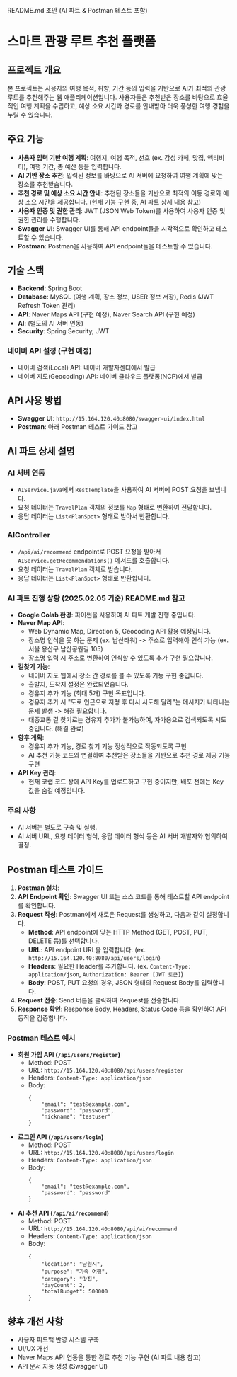README.md 초안 (AI 파트 & Postman 테스트 포함)

# 스마트 관광 루트 추천 플랫폼

## 프로젝트 개요

본 프로젝트는 사용자의 여행 목적, 취향, 기간 등의 입력을 기반으로 AI가 최적의 관광 루트를 추천해주는 웹 애플리케이션입니다. 
사용자들은 추천받은 장소를 바탕으로 효율적인 여행 계획을 수립하고, 예상 소요 시간과 경로를 안내받아 더욱 풍성한 여행 경험을 누릴 수 있습니다.

## 주요 기능

*   **사용자 입력 기반 여행 계획**: 여행지, 여행 목적, 선호 (ex. 감성 카페, 맛집, 액티비티), 여행 기간, 총 예산 등을 입력합니다.
*   **AI 기반 장소 추천**: 입력된 정보를 바탕으로 AI 서버에 요청하여 여행 계획에 맞는 장소를 추천받습니다.
*   **추천 경로 및 예상 소요 시간 안내**: 추천된 장소들을 기반으로 최적의 이동 경로와 예상 소요 시간을 제공합니다. (현재 기능 구현 중, AI 파트 상세 내용 참고)
*   **사용자 인증 및 권한 관리**: JWT (JSON Web Token)를 사용하여 사용자 인증 및 권한 관리를 수행합니다.
*   **Swagger UI**: Swagger UI를 통해 API endpoint들을 시각적으로 확인하고 테스트할 수 있습니다.
*   **Postman**: Postman을 사용하여 API endpoint들을 테스트할 수 있습니다.

## 기술 스택

*   **Backend**: Spring Boot
*   **Database**: MySQL (여행 계획, 장소 정보, USER 정보 저장), Redis (JWT Refresh Token 관리)
*   **API**: Naver Maps API (구현 예정), Naver Search API (구현 예정)
*   **AI**: (별도의 AI 서버 연동)
*   **Security**: Spring Security, JWT



### 네이버 API 설정 (구현 예정)

*   네이버 검색(Local) API: 네이버 개발자센터에서 발급
*   네이버 지도(Geocoding) API: 네이버 클라우드 플랫폼(NCP)에서 발급



## API 사용 방법

*   **Swagger UI**: `http://15.164.120.40:8080/swagger-ui/index.html` 
*   **Postman**: 아래 Postman 테스트 가이드 참고

## AI 파트 상세 설명

### AI 서버 연동

*   `AIService.java`에서 `RestTemplate`을 사용하여 AI 서버에 POST 요청을 보냅니다.
*   요청 데이터는 `TravelPlan` 객체의 정보를 `Map` 형태로 변환하여 전달합니다.
*   응답 데이터는 `List<PlanSpot>` 형태로 받아서 반환합니다.

### AIController

*   `/api/ai/recommend` endpoint로 POST 요청을 받아서 `AIService.getRecommendations()` 메서드를 호출합니다.
*   요청 데이터는 `TravelPlan` 객체로 받습니다.
*   응답 데이터는 `List<PlanSpot>` 형태로 반환합니다.

### AI 파트 진행 상황 (2025.02.05 기준) README.md 참고

*   **Google Colab 환경**: 파이썬을 사용하여 AI 파트 개발 진행 중입니다.
*   **Naver Map API**:
    *   Web Dynamic Map, Direction 5, Geocoding API 활용 예정입니다.
    *   장소명 인식을 못 하는 문제 (ex. 남산타워) -> 주소로 입력해야 인식 가능 (ex. 서울 용산구 남산공원길 105)
    *   장소명 입력 시 주소로 변환하여 인식할 수 있도록 추가 구현 필요합니다.
*   **길찾기 기능**:
    *   네이버 지도 웹에서 장소 간 경로를 볼 수 있도록 기능 구현 중입니다.
    *   출발지, 도착지 설정은 완료되었습니다.
    *   경유지 추가 기능 (최대 5개) 구현 목표입니다.
    *   경유지 추가 시 "도로 인근으로 지정 후 다시 시도해 달라"는 메시지가 나타나는 문제 발생 -> 해결 필요합니다.
    *   대중교통 길 찾기로는 경유지 추가가 불가능하여, 자가용으로 검색되도록 시도 중입니다. (해결 완료)
*   **향후 계획**:
    *   경유지 추가 기능, 경로 찾기 기능 정상적으로 작동되도록 구현
    *   AI 추천 기능 코드와 연결하여 추천받은 장소들을 기반으로 추천 경로 제공 기능 구현
*   **API Key 관리**:
    *   현재 코랩 코드 상에 API Key를 업로드하고 구현 중이지만, 배포 전에는 Key 값을 숨길 예정입니다.

### 주의 사항

*   AI 서버는 별도로 구축 및 실행.
*   AI 서버 URL, 요청 데이터 형식, 응답 데이터 형식 등은 AI 서버 개발자와 협의하여 결정.


## Postman 테스트 가이드

1.  **Postman 설치**: 
2.  **API Endpoint 확인**: Swagger UI 또는 소스 코드를 통해 테스트할 API endpoint를 확인합니다.
3.  **Request 작성**: Postman에서 새로운 Request를 생성하고, 다음과 같이 설정합니다.
    *   **Method**: API endpoint에 맞는 HTTP Method (GET, POST, PUT, DELETE 등)를 선택합니다.
    *   **URL**: API endpoint URL을 입력합니다. (ex. `http://15.164.120.40:8080/api/users/login`)
    *   **Headers**: 필요한 Header를 추가합니다. (ex. `Content-Type: application/json`, `Authorization: Bearer [JWT 토큰]`)
    *   **Body**: POST, PUT 요청의 경우, JSON 형태의 Request Body를 입력합니다.
4.  **Request 전송**: Send 버튼을 클릭하여 Request를 전송합니다.
5.  **Response 확인**: Response Body, Headers, Status Code 등을 확인하여 API 동작을 검증합니다.

### Postman 테스트 예시

*   **회원 가입 API (`/api/users/register`)**
    *   Method: POST
    *   URL: `http://15.164.120.40:8080/api/users/register`
    *   Headers: `Content-Type: application/json`
    *   Body:
        ```
        {
            "email": "test@example.com",
            "password": "password",
            "nickname": "testuser"
        }
        ```
*   **로그인 API (`/api/users/login`)**
    *   Method: POST
    *   URL: `http://15.164.120.40:8080/api/users/login`
    *   Headers: `Content-Type: application/json`
    *   Body:
        ```
        {
            "email": "test@example.com",
            "password": "password"
        }
        ```
*   **AI 추천 API (`/api/ai/recommend`)**
    *   Method: POST
    *   URL: `http://15.164.120.40:8080/api/ai/recommend`
    *   Headers: `Content-Type: application/json`
    *   Body:
        ```
        {
            "location": "남원시",
            "purpose": "가족 여행",
            "category": "맛집",
            "dayCount": 2,
            "totalBudget": 500000
        }
        ```

## 향후 개선 사항

*   사용자 피드백 반영 시스템 구축
*   UI/UX 개선
*   Naver Maps API 연동을 통한 경로 추천 기능 구현 (AI 파트 내용 참고)
*   API 문서 자동 생성 (Swagger UI)
